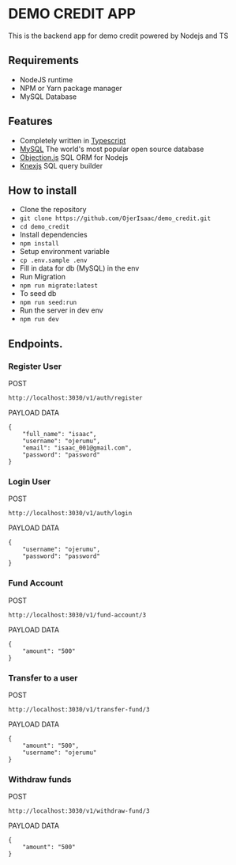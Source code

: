 # DEMO CREDIT APP
This is the backend app for demo credit powered by Nodejs and TS

## Requirements
- NodeJS runtime
- NPM or Yarn package manager
- MySQL Database

## Features
- Completely written in [Typescript](https://typescriptlang.org/)
- [MySQL](https://dev.mysql.com/doc/) The world's most popular open source database
- [Objection.js](https://vincit.github.io/objection.js/) SQL ORM for Nodejs
- [Knexjs](https://knexjs.org/) SQL query builder

## How to install
- Clone the repository
- `git clone https://github.com/OjerIsaac/demo_credit.git`
- `cd demo_credit`
- Install dependencies
- `npm install`
- Setup environment variable
- `cp .env.sample .env`
- Fill in data for db (MySQL) in the env
- Run Migration
- `npm run migrate:latest`
- To seed db
- `npm run seed:run`
- Run the server in dev env
- `npm run dev`

## Endpoints.
### Register User

POST
```shell
http://localhost:3030/v1/auth/register
```
PAYLOAD DATA

```shell
{
    "full_name": "isaac",
    "username": "ojerumu",
    "email": "isaac_001@gmail.com",
    "password": "password"
}
```

### Login User

POST
```shell
http://localhost:3030/v1/auth/login
```
PAYLOAD DATA

```shell
{
    "username": "ojerumu",
    "password": "password"
}
```

### Fund Account

POST
```shell
http://localhost:3030/v1/fund-account/3
```
PAYLOAD DATA

```shell
{
    "amount": "500"
}
```

### Transfer to a user

POST
```shell
http://localhost:3030/v1/transfer-fund/3
```
PAYLOAD DATA

```shell
{
    "amount": "500",
    "username": "ojerumu"
}
```

### Withdraw funds

POST
```shell
http://localhost:3030/v1/withdraw-fund/3
```
PAYLOAD DATA

```shell
{
    "amount": "500"
}
```